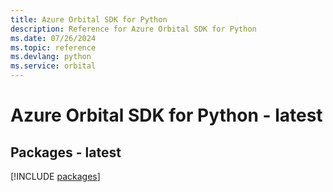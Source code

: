 ```yaml
---
title: Azure Orbital SDK for Python
description: Reference for Azure Orbital SDK for Python
ms.date: 07/26/2024
ms.topic: reference
ms.devlang: python
ms.service: orbital
---
```

# Azure Orbital SDK for Python - latest
## Packages - latest
[!INCLUDE [packages](orbital-index.md)]